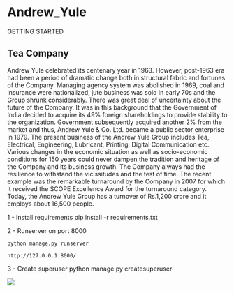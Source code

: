 # Andrew_Yule
GETTING STARTED


<h2>Tea Company</h2>
<p>Andrew Yule celebrated its centenary year in 1963. However, post-1963 era had been a period of dramatic change both in structural fabric and fortunes of the Company. 
Managing agency system was abolished in 1969, coal and insurance were nationalized, jute business was sold in early 70s and the Group shrunk considerably. There was great deal of uncertainty about the future of the Company. It was in this background that the Government of India decided to acquire its 49% foreign shareholdings to provide stability to the organization. Government subsequently acquired another 2% from the market and thus, Andrew Yule & Co. Ltd. became a public sector enterprise in 1979.
The present business of the Andrew Yule Group includes Tea, Electrical, Engineering, Lubricant, Printing, Digital Communication etc. 
Various changes in the economic situation as well as socio-economic conditions for 150 years could never dampen the tradition and heritage 
of the Company and its business growth. The Company always had the resilience to withstand the vicissitudes and the test of time.
The recent example was the remarkable turnaround by the Company in 2007 for which it received the SCOPE Excellence Award for the turnaround category. 
Today, the Andrew Yule Group has a turnover of Rs.1,200 crore and it employs about 16,500 people.</p>


1 - Install requirements
  pip install -r requirements.txt
 
2 - Runserver on port 8000

    python manage.py runserver
    
    http://127.0.0.1:8000/
    
3 - Create superuser
    python manage.py createsuperuser
    
![](static/images/)
